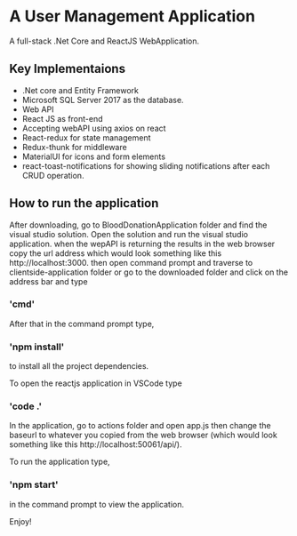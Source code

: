 # A User Management Application
A full-stack .Net Core and ReactJS WebApplication.

## Key Implementaions

- .Net core and Entity Framework
- Microsoft SQL Server 2017 as the database.
- Web API
- React JS as front-end 
- Accepting webAPI using axios on react
- React-redux for state management
- Redux-thunk for middleware
- MaterialUI for icons and form elements
- react-toast-notifications for showing sliding notifications after each CRUD operation.

## How to run the application

After downloading, go to BloodDonationApplication folder and find the visual studio solution. Open the solution and run the visual studio application.
when the wepAPI is returning the results in the web browser copy the url address which would look something like this http://localhost:3000.
then open command prompt and traverse to clientside-application folder or go to the downloaded folder and click on 
the address bar and type

### 'cmd'

After that in the command prompt type,

### 'npm install'

to install all the project dependencies.

To open the reactjs application in VSCode type

### 'code .'

In the application, go to actions folder and open app.js then change the baseurl to whatever you copied from the web browser (which would look something like this http://localhost:50061/api/).

To run the application type,

### 'npm start'

in the command prompt to view the application.

Enjoy!


